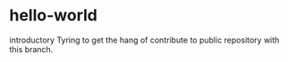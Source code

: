 # hello-world
introductory
Tyring to get the hang of contribute to public repository with this branch.
